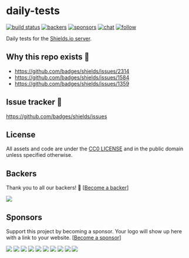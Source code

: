 # daily-tests

[![build status](https://img.shields.io/circleci/project/github/badges/daily-tests.svg?style=flat-square)][build]
[![backers](https://opencollective.com/shields/backers/badge.svg?style=flat-square)](#backers)
[![sponsors](https://opencollective.com/shields/sponsors/badge.svg?style=flat-square)](#sponsors)
[![chat](https://img.shields.io/discord/308323056592486420.svg?logo=discord&style=flat-square)][discord]
[![follow](https://img.shields.io/twitter/follow/shields_io.svg?style=social&logo=twitter)][follow]

Daily tests for the [Shields.io server][shields].

[discord]: https://discord.gg/HjJCwm5
[follow]: https://twitter.com/intent/follow?screen_name=shields_io
[build]: https://circleci.com/gh/badges/daily-tests
[shields]: https://github.com/badges/shields

## Why this repo exists :green_heart:

*   https://github.com/badges/shields/issues/2314
*   https://github.com/badges/shields/issues/1584
*   https://github.com/badges/shields/issues/1359

## Issue tracker :runner:

https://github.com/badges/shields/issues

## License

All assets and code are under the [CC0 LICENSE](LICENSE) and in the public
domain unless specified otherwise.

## Backers

Thank you to all our backers! 🙏 [[Become a backer](https://opencollective.com/shields#backer)]

<a href="https://opencollective.com/shields#backers" target="_blank"><img src="https://opencollective.com/shields/backers.svg?width=890"></a>

## Sponsors

Support this project by becoming a sponsor. Your logo will show up here with a link to your website. [[Become a sponsor](https://opencollective.com/shields#sponsor)]

<a href="https://opencollective.com/shields/sponsor/0/website" target="_blank"><img src="https://opencollective.com/shields/sponsor/0/avatar.svg"></a>
<a href="https://opencollective.com/shields/sponsor/1/website" target="_blank"><img src="https://opencollective.com/shields/sponsor/1/avatar.svg"></a>
<a href="https://opencollective.com/shields/sponsor/2/website" target="_blank"><img src="https://opencollective.com/shields/sponsor/2/avatar.svg"></a>
<a href="https://opencollective.com/shields/sponsor/3/website" target="_blank"><img src="https://opencollective.com/shields/sponsor/3/avatar.svg"></a>
<a href="https://opencollective.com/shields/sponsor/4/website" target="_blank"><img src="https://opencollective.com/shields/sponsor/4/avatar.svg"></a>
<a href="https://opencollective.com/shields/sponsor/5/website" target="_blank"><img src="https://opencollective.com/shields/sponsor/5/avatar.svg"></a>
<a href="https://opencollective.com/shields/sponsor/6/website" target="_blank"><img src="https://opencollective.com/shields/sponsor/6/avatar.svg"></a>
<a href="https://opencollective.com/shields/sponsor/7/website" target="_blank"><img src="https://opencollective.com/shields/sponsor/7/avatar.svg"></a>
<a href="https://opencollective.com/shields/sponsor/8/website" target="_blank"><img src="https://opencollective.com/shields/sponsor/8/avatar.svg"></a>
<a href="https://opencollective.com/shields/sponsor/9/website" target="_blank"><img src="https://opencollective.com/shields/sponsor/9/avatar.svg"></a>
